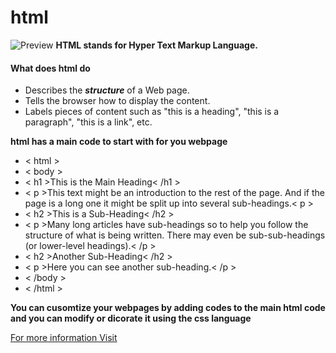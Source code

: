 # html
![Preview](https://en.info-novitas.hr/wp-content/uploads/2013/01/html5-1.jpg)
__HTML stands for Hyper Text Markup Language.__
#### What does html do
* Describes the __*structure*__ of a Web page.
* Tells the browser how to display the content.
* Labels pieces of content such as "this is a heading", "this is a paragraph", "this is a link", etc.

__html has a main code to start with for you webpage__

* < html >
* < body >
* < h1 >This is the Main Heading< /h1 >
* < p >This text might be an introduction to the rest of
 the page. And if the page is a long one it might
be split up into several sub-headings.< p >
* < h2 >This is a Sub-Heading< /h2 >
* < p >Many long articles have sub-headings so to help
 you follow the structure of what is being written.
 There may even be sub-sub-headings (or lower-level
headings).< /p >
* < h2 >Another Sub-Heading< /h2 >
* < p >Here you can see another sub-heading.< /p >
* < /body >
* < /html >

__You can cusomtize your webpages by adding codes to the main html code and you can modify or dicorate it using the css language__

[For more information Visit](https://www.w3schools.com/html/html_intro.asp)